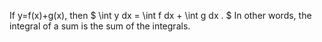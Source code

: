 If y=f(x)+g(x), then $ \int y dx = \int f dx + \int g dx . $ In other
words, the integral of a sum is the sum of the integrals.

